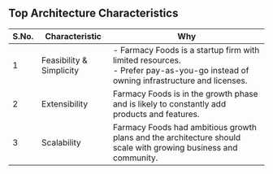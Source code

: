 <h2>Top Architecture Characteristics</h2>

S.No.|Characteristic|Why
-----|--------------|---
1|Feasibility & Simplicity| - Farmacy Foods is a startup firm with limited resources.<br/> - Prefer pay-as-you-go instead of owning infrastructure and licenses.
2|Extensibility|Farmacy Foods is in the growth phase and is likely to constantly add products and features.
3|Scalability|Farmacy Foods had ambitious growth plans and the architecture should scale with growing business and community.

